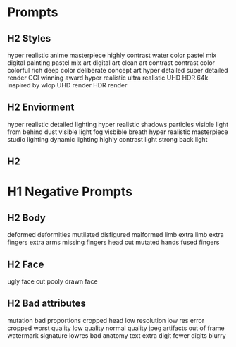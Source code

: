 # Prompts

## H2 Styles
hyper realistic anime masterpiece
highly contrast water color pastel mix
digital painting
pastel mix art
digital art
clean art
contrast
contrast color
colorful
rich deep color
deliberate
concept art
hyper detailed
super detailed
render
CGI winning award
hyper realistic
ultra realistic
UHD
HDR
64k
inspired by wlop
UHD render
HDR render


## H2 Enviorment
hyper realistic detailed lighting
hyper realistic shadows
particles visible
light from behind
dust visible
light fog
visbible breath hyper realistic masterpiece
studio lighting
dynamic lighting
highly contrast light
strong back light


## H2





# H1 Negative Prompts
## H2 Body
deformed
deformities
mutilated
disfigured
malformed limb
extra limb
extra fingers
extra arms
missing fingers
head cut
mutated hands
fused fingers

## H2 Face
ugly
face cut
pooly drawn face

## H2 Bad attributes
mutation
bad proportions
cropped head
low resolution
low res
error
cropped
worst quality
low quality
normal quality
jpeg artifacts
out of frame
watermark
signature
lowres
bad anatomy
text
extra digit
fewer digits
blurry
